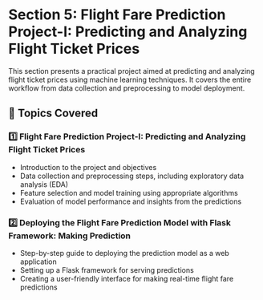 # Section 5: Flight Fare Prediction Project-I: Predicting and Analyzing Flight Ticket Prices

This section presents a practical project aimed at predicting and analyzing flight ticket prices using machine learning techniques. It covers the entire workflow from data collection and preprocessing to model deployment.

## 📌 Topics Covered

### 1️⃣ Flight Fare Prediction Project-I: Predicting and Analyzing Flight Ticket Prices
   - Introduction to the project and objectives
   - Data collection and preprocessing steps, including exploratory data analysis (EDA)
   - Feature selection and model training using appropriate algorithms
   - Evaluation of model performance and insights from the predictions

### 2️⃣ Deploying the Flight Fare Prediction Model with Flask Framework: Making Prediction
   - Step-by-step guide to deploying the prediction model as a web application
   - Setting up a Flask framework for serving predictions
   - Creating a user-friendly interface for making real-time flight fare predictions